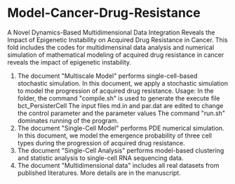 # Model-Cancer-Drug-Resistance
A Novel Dynamics-Based Multidimensional Data Integration Reveals the Impact of Epigenetic Instability on Acquired Drug Resistance in Cancer.
This fold includes the codes for multidimensinal data analysis and numerical simulation of mathematical modeling of acquired drug resistance in cancer reveals the impact of epigenetic instability.
1. The document "Multiscale Model" performs single-cell-based stochastic simulation. In this document, we  apply a stochastic simulation to model the progression of acquired drug resistance.
Usage:
In the folder, the command "compile.sh" is used to generate the execute file bct_PersisterCell
The input files md.in and par.dat are edited to change the control parameter and the parameter values
The command "run.sh" dominates running of the program.
2. The document "Single-Cell Model" performs PDE numerical simulation. In this document, we model the emergence probability of three cell types during the progression of acquired drug resistance.
3. The document "Single-Cell Analysis" performs model-based clustering and statistic analysis to single-cell RNA sequencing data.
4. The document "Multidimensional data" includes all real datasets from published literatures. More details are in the manuscript.
 

